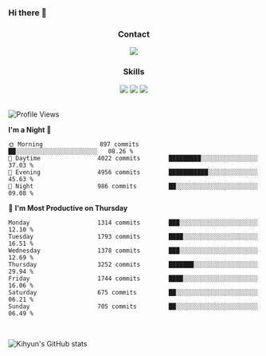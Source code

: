 ### Hi there 👋

<!--
**Key5771/Key5771** is a ✨ _special_ ✨ repository because its `README.md` (this file) appears on your GitHub profile.

Here are some ideas to get you started:

- 🔭 I’m currently working on ...
- 🌱 I’m currently learning ...
- 👯 I’m looking to collaborate on ...
- 🤔 I’m looking for help with ...
- 💬 Ask me about ...
- 📫 How to reach me: ...
- 😄 Pronouns: ...
- ⚡ Fun fact: ...
-->

<h3 align="center">Contact</h3>
<div align="center">
  <a href="mailto:ksj57715@gmail.com"><img src="https://img.shields.io/badge/Gmail-D14836?style=for-the-badge&logo=gmail&logoColor=white"/></a>
</div>

<h3 align="center">Skills</h3>
<div align="center">
  <img src="https://img.shields.io/badge/iOS-000000?style=for-the-badge&logo=ios&logoColor=white"/>
  <img src="https://img.shields.io/badge/Swift-FA7343?style=for-the-badge&logo=swift&logoColor=white"/>
  <img src="https://img.shields.io/badge/Xcode-007ACC?style=for-the-badge&logo=Xcode&logoColor=white"/>
</div>

<br>

<!--START_SECTION:waka-->
![Profile Views](http://img.shields.io/badge/Profile%20Views-0-blue)

**I'm a Night 🦉** 

```text
🌞 Morning                897 commits         ██░░░░░░░░░░░░░░░░░░░░░░░   08.26 % 
🌆 Daytime                4022 commits        █████████░░░░░░░░░░░░░░░░   37.03 % 
🌃 Evening                4956 commits        ███████████░░░░░░░░░░░░░░   45.63 % 
🌙 Night                  986 commits         ██░░░░░░░░░░░░░░░░░░░░░░░   09.08 % 
```
📅 **I'm Most Productive on Thursday** 

```text
Monday                   1314 commits        ███░░░░░░░░░░░░░░░░░░░░░░   12.10 % 
Tuesday                  1793 commits        ████░░░░░░░░░░░░░░░░░░░░░   16.51 % 
Wednesday                1378 commits        ███░░░░░░░░░░░░░░░░░░░░░░   12.69 % 
Thursday                 3252 commits        ███████░░░░░░░░░░░░░░░░░░   29.94 % 
Friday                   1744 commits        ████░░░░░░░░░░░░░░░░░░░░░   16.06 % 
Saturday                 675 commits         ██░░░░░░░░░░░░░░░░░░░░░░░   06.21 % 
Sunday                   705 commits         ██░░░░░░░░░░░░░░░░░░░░░░░   06.49 % 
```



<!--END_SECTION:waka-->

<br>


![Kihyun's GitHub stats](https://github-readme-stats.vercel.app/api?username=key5771&show_icons=true&theme=radical)
